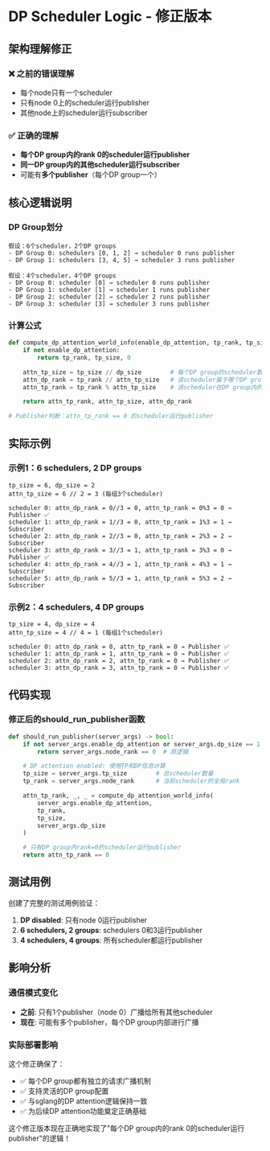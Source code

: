 # DP Scheduler Logic - 修正版本

## 架构理解修正

### ❌ 之前的错误理解
- 每个node只有一个scheduler
- 只有node 0上的scheduler运行publisher
- 其他node上的scheduler运行subscriber

### ✅ 正确的理解
- **每个DP group内的rank 0的scheduler运行publisher**
- **同一DP group内的其他scheduler运行subscriber**
- 可能有**多个publisher**（每个DP group一个）

## 核心逻辑说明

### DP Group划分
```
假设：6个scheduler，2个DP groups
- DP Group 0: schedulers [0, 1, 2] → scheduler 0 runs publisher
- DP Group 1: schedulers [3, 4, 5] → scheduler 3 runs publisher

假设：4个scheduler，4个DP groups
- DP Group 0: scheduler [0] → scheduler 0 runs publisher
- DP Group 1: scheduler [1] → scheduler 1 runs publisher
- DP Group 2: scheduler [2] → scheduler 2 runs publisher
- DP Group 3: scheduler [3] → scheduler 3 runs publisher
```

### 计算公式
```python
def compute_dp_attention_world_info(enable_dp_attention, tp_rank, tp_size, dp_size):
    if not enable_dp_attention:
        return tp_rank, tp_size, 0

    attn_tp_size = tp_size // dp_size        # 每个DP group的scheduler数量
    attn_dp_rank = tp_rank // attn_tp_size   # 该scheduler属于哪个DP group
    attn_tp_rank = tp_rank % attn_tp_size    # 该scheduler在DP group内的rank

    return attn_tp_rank, attn_tp_size, attn_dp_rank

# Publisher判断：attn_tp_rank == 0 的scheduler运行publisher
```

## 实际示例

### 示例1：6 schedulers, 2 DP groups
```
tp_size = 6, dp_size = 2
attn_tp_size = 6 // 2 = 3 (每组3个scheduler)

scheduler 0: attn_dp_rank = 0//3 = 0, attn_tp_rank = 0%3 = 0 → Publisher ✅
scheduler 1: attn_dp_rank = 1//3 = 0, attn_tp_rank = 1%3 = 1 → Subscriber
scheduler 2: attn_dp_rank = 2//3 = 0, attn_tp_rank = 2%3 = 2 → Subscriber
scheduler 3: attn_dp_rank = 3//3 = 1, attn_tp_rank = 3%3 = 0 → Publisher ✅
scheduler 4: attn_dp_rank = 4//3 = 1, attn_tp_rank = 4%3 = 1 → Subscriber
scheduler 5: attn_dp_rank = 5//3 = 1, attn_tp_rank = 5%3 = 2 → Subscriber
```

### 示例2：4 schedulers, 4 DP groups
```
tp_size = 4, dp_size = 4
attn_tp_size = 4 // 4 = 1 (每组1个scheduler)

scheduler 0: attn_dp_rank = 0, attn_tp_rank = 0 → Publisher ✅
scheduler 1: attn_dp_rank = 1, attn_tp_rank = 0 → Publisher ✅
scheduler 2: attn_dp_rank = 2, attn_tp_rank = 0 → Publisher ✅
scheduler 3: attn_dp_rank = 3, attn_tp_rank = 0 → Publisher ✅
```

## 代码实现

### 修正后的should_run_publisher函数
```python
def should_run_publisher(server_args) -> bool:
    if not server_args.enable_dp_attention or server_args.dp_size == 1:
        return server_args.node_rank == 0  # 原逻辑

    # DP attention enabled: 使用TP和DP信息计算
    tp_size = server_args.tp_size        # 总scheduler数量
    tp_rank = server_args.node_rank      # 当前scheduler的全局rank

    attn_tp_rank, _, _ = compute_dp_attention_world_info(
        server_args.enable_dp_attention,
        tp_rank,
        tp_size,
        server_args.dp_size
    )

    # 只有DP group内rank=0的scheduler运行publisher
    return attn_tp_rank == 0
```

## 测试用例

创建了完整的测试用例验证：
1. **DP disabled**: 只有node 0运行publisher
2. **6 schedulers, 2 groups**: schedulers 0和3运行publisher
3. **4 schedulers, 4 groups**: 所有scheduler都运行publisher

## 影响分析

### 通信模式变化
- **之前**: 只有1个publisher（node 0）广播给所有其他scheduler
- **现在**: 可能有多个publisher，每个DP group内部进行广播

### 实际部署影响
这个修正确保了：
- ✅ 每个DP group都有独立的请求广播机制
- ✅ 支持灵活的DP group配置
- ✅ 与sglang的DP attention逻辑保持一致
- ✅ 为后续DP attention功能奠定正确基础

这个修正版本现在正确地实现了"每个DP group内的rank 0的scheduler运行publisher"的逻辑！
